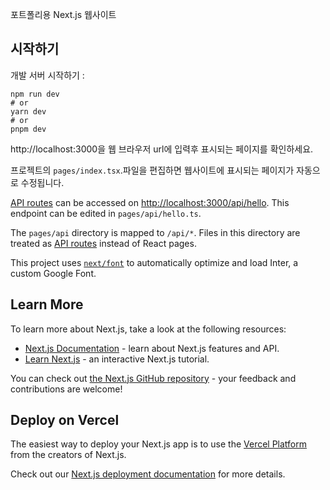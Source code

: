 포트폴리용 Next.js 웹사이트

## 시작하기

개발 서버 시작하기 :

```배쉬 쉘
npm run dev
# or
yarn dev
# or
pnpm dev
```

http://localhost:3000을 웹 브라우저 url에 입력후 표시되는 페이지를 확인하세요. 

프로젝트의  `pages/index.tsx`.파일을 편집하면 웹사이트에 표시되는 페이지가 자동으로 수정됩니다.

[API routes](https://nextjs.org/docs/api-routes/introduction) can be accessed on [http://localhost:3000/api/hello](http://localhost:3000/api/hello). This endpoint can be edited in `pages/api/hello.ts`.

The `pages/api` directory is mapped to `/api/*`. Files in this directory are treated as [API routes](https://nextjs.org/docs/api-routes/introduction) instead of React pages.

This project uses [`next/font`](https://nextjs.org/docs/basic-features/font-optimization) to automatically optimize and load Inter, a custom Google Font.

## Learn More

To learn more about Next.js, take a look at the following resources:

- [Next.js Documentation](https://nextjs.org/docs) - learn about Next.js features and API.
- [Learn Next.js](https://nextjs.org/learn) - an interactive Next.js tutorial.

You can check out [the Next.js GitHub repository](https://github.com/vercel/next.js/) - your feedback and contributions are welcome!

## Deploy on Vercel

The easiest way to deploy your Next.js app is to use the [Vercel Platform](https://vercel.com/new?utm_medium=default-template&filter=next.js&utm_source=create-next-app&utm_campaign=create-next-app-readme) from the creators of Next.js.

Check out our [Next.js deployment documentation](https://nextjs.org/docs/deployment) for more details.
